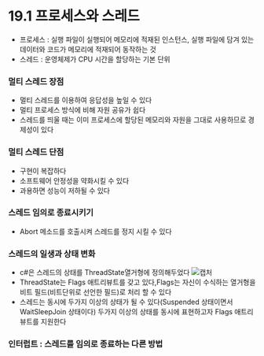 # 19.1 프로세스와 스레드
* 프로세스 : 실행 파일이 실행되어 메모리에 적재된 인스턴스, 실행 파일에 담겨 있는  데이터와 코드가 메모리에 적재되어 동작하는 것
* 스레드 : 운영체제가 CPU 시간을 할당하는 기본 단위
  
### 멀티 스레드 장점
* 멀티 스레드를 이용하여 응답성을 높일 수 있다
* 멀티 프로세스 방식에 비해 자원 공유가 쉽다
* 스레드를 띄울 때는 이미 프로세스에 할당된 메모리와 자원을 그대로 사용하므로 경제성이 있다

### 멀티 스레드 단점
* 구현이 복잡하다
* 소프트웨어 안정성을 약화시킬 수 있다
* 과용하면 성능이 저하될 수 있다

### 스레드 임의로 종료시키기 
* Abort 메소드를 호출시켜 스레드를 정지 시킬 수 있다

### 스레드의 일생과 상태 변화
* c#은 스레드의 상태를 ThreadState열거형에 정의해두었다
![캡처](https://github.com/madwil730/C-Project/assets/65881884/c547166b-7300-48fd-bdea-65c7e3e095d6)
* ThreadState는 Flags 애트리뷰트를 갖고 있다,Flags는 자신이 수식하는 열거형을 비트 필드(비트단위로 선언한 필드)로 처리 할 수 있다
* 스레드는 동시에 두가지 이상의 상태가 될 수 있다(Suspended 상태이면서 WaitSleepJoin 상태이다) 두가지 이상의 상태를 동시에 표현하고자 Flags 애트리뷰트를 지원한다

### 인터럽트 : 스레드를 임의로 종료하는 다른 방법
